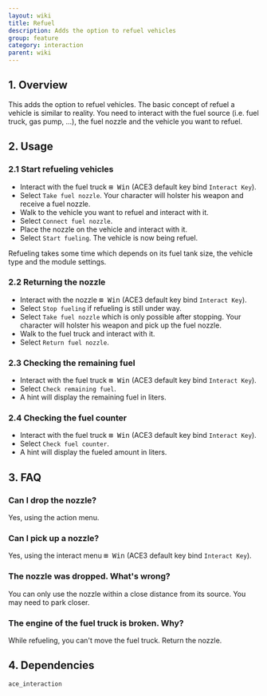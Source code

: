 ```yaml
---
layout: wiki
title: Refuel
description: Adds the option to refuel vehicles
group: feature
category: interaction
parent: wiki
---
```


## 1. Overview

This adds the option to refuel vehicles. The basic concept of refuel a vehicle is similar to reality. You need to interact with the fuel source (i.e. fuel truck, gas pump, ...), the fuel nozzle and the vehicle you want to refuel.

## 2. Usage

### 2.1 Start refueling vehicles
- Interact with the fuel truck <kbd>⊞&nbsp;Win</kbd> (ACE3 default key bind `Interact Key`).
- Select `Take fuel nozzle`. Your character will holster his weapon and receive a fuel nozzle.
- Walk to the vehicle you want to refuel and interact with it.
- Select `Connect fuel nozzle`.
- Place the nozzle on the vehicle and interact with it.
- Select `Start fueling`. The vehicle is now being refuel.

Refueling takes some time which depends on its fuel tank size, the vehicle type and the module settings.

### 2.2 Returning the nozzle
- Interact with the nozzle <kbd>⊞&nbsp;Win</kbd> (ACE3 default key bind `Interact Key`).
- Select `Stop fueling` if refueling is still under way.
- Select `Take fuel nozzle` which is only possible after stopping. Your character will holster his weapon and pick up the fuel nozzle.
- Walk to the fuel truck and interact with it.
- Select `Return fuel nozzle`.

### 2.3 Checking the remaining fuel
- Interact with the fuel truck <kbd>⊞&nbsp;Win</kbd> (ACE3 default key bind `Interact Key`).
- Select `Check remaining fuel`.
- A hint will display the remaining fuel in liters.

### 2.4 Checking the fuel counter
- Interact with the fuel truck <kbd>⊞&nbsp;Win</kbd> (ACE3 default key bind `Interact Key`).
- Select `Check fuel counter`.
- A hint will display the fueled amount in liters.

## 3. FAQ

### Can I drop the nozzle?
Yes, using the action menu.

### Can I pick up a nozzle?
Yes, using the interact menu <kbd>⊞&nbsp;Win</kbd> (ACE3 default key bind `Interact Key`).

### The nozzle was dropped. What's wrong?
You can only use the nozzle within a close distance from its source. You may need to park closer.

### The engine of the fuel truck is broken. Why?
While refueling, you can't move the fuel truck. Return the nozzle.

## 4. Dependencies

`ace_interaction`

